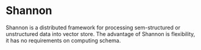 # Shannon

Shannon is a distributed framework for processing sem-structured or 
unstructured data into vector store. The advantage of Shannon is flexibility,
it has no requirements on computing schema.